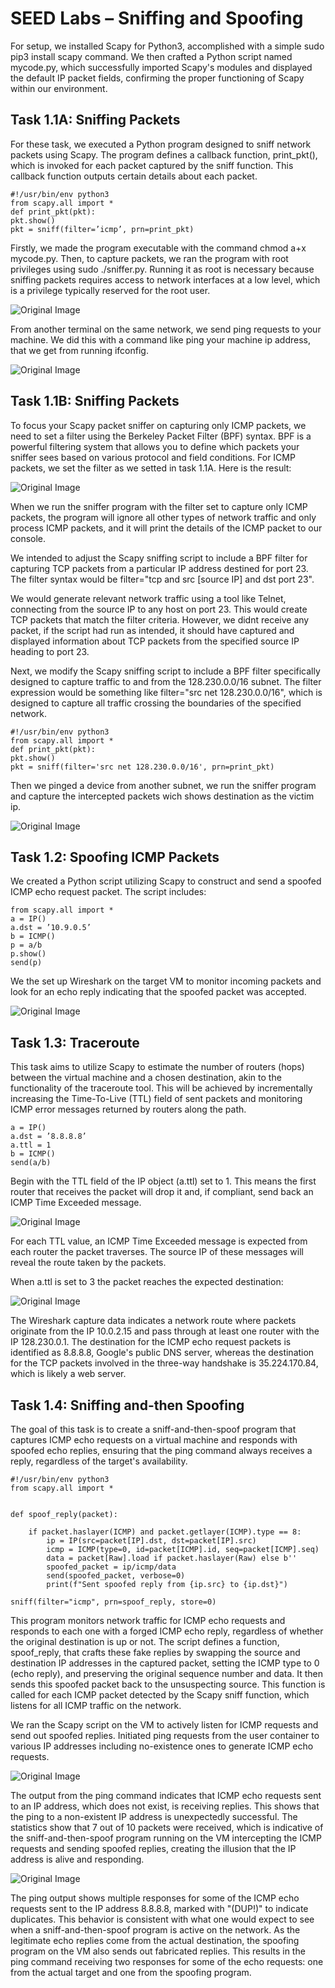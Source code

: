 # SEED Labs – Sniffing and Spoofing

For setup, we installed Scapy for Python3, accomplished with a simple sudo pip3 install scapy command. We then crafted a Python script named mycode.py, which successfully imported Scapy's modules and displayed the default IP packet fields, confirming the proper functioning of Scapy within our environment.

## Task 1.1A: Sniffing Packets

For these task, we executed a Python program designed to sniff network packets using Scapy. The program defines a callback function, print_pkt(), which is invoked for each packet captured by the sniff function. This callback function outputs certain details about each packet.

```
#!/usr/bin/env python3
from scapy.all import *
def print_pkt(pkt):
pkt.show()
pkt = sniff(filter=’icmp’, prn=print_pkt)
```

Firstly, we made the program executable with the command chmod a+x mycode.py. Then, to capture packets, we ran the program with root privileges using sudo ./sniffer.py. Running it as root is necessary because sniffing packets requires access to network interfaces at a low level, which is a privilege typically reserved for the root user.

<img src="/images/image1lab13.png" alt="Original Image">

From another terminal on the same network, we send ping requests to your machine. We did this with a command like ping your machine ip address, that we get from running ifconfig. 

<img src="/images/image2lab13.png" alt="Original Image">

## Task 1.1B: Sniffing Packets


To focus your Scapy packet sniffer on capturing only ICMP packets, we need to set a filter using the Berkeley Packet Filter (BPF) syntax. BPF is a powerful filtering system that allows you to define which packets your sniffer sees based on various protocol and field conditions. For ICMP packets, we set the filter as we setted in task 1.1A. Here is the result:

<img src="/images/image3lab13.png" alt="Original Image">

When we run the sniffer program with the filter set to capture only ICMP packets, the program will ignore all other types of network traffic and only process ICMP packets, and it will print the details of the ICMP packet to our console.

We intended to adjust the Scapy sniffing script to include a BPF filter for capturing TCP packets from a particular IP address destined for port 23. The filter syntax would be filter="tcp and src [source IP] and dst port 23".

We would generate relevant network traffic using a tool like Telnet, connecting from the source IP to any host on port 23. This would create TCP packets that match the filter criteria. However, we didnt receive any packet, if the script had run as intended, it should have captured and displayed information about TCP packets from the specified source IP heading to port 23.

Next, we modify the Scapy sniffing script to include a BPF filter specifically designed to capture traffic to and from the 128.230.0.0/16 subnet. The filter expression would be something like filter="src net 128.230.0.0/16", which is designed to capture all traffic crossing the boundaries of the specified network.

```
#!/usr/bin/env python3
from scapy.all import *
def print_pkt(pkt):
pkt.show()
pkt = sniff(filter='src net 128.230.0.0/16', prn=print_pkt)
```

Then we pinged a device from another subnet, we run the sniffer program and capture the intercepted packets wich shows destination as the victim ip.

<img src="/images/image4lab13.png" alt="Original Image">

## Task 1.2: Spoofing ICMP Packets

We created a Python script utilizing Scapy to construct and send a spoofed ICMP echo request packet. The script includes:

```
from scapy.all import *
a = IP() 
a.dst = ’10.9.0.5’ 
b = ICMP() 
p = a/b
p.show()
send(p) 
```

We the set up Wireshark on the target VM to monitor incoming packets and look for an echo reply indicating that the spoofed packet was accepted.

<img src="/images/image5lab13.png" alt="Original Image">

## Task 1.3: Traceroute

This task aims to utilize Scapy to estimate the number of routers (hops) between the virtual machine and a chosen destination, akin to the functionality of the traceroute tool. This will be achieved by incrementally increasing the Time-To-Live (TTL) field of sent packets and monitoring ICMP error messages returned by routers along the path.

```
a = IP()
a.dst = ’8.8.8.8’
a.ttl = 1
b = ICMP()
send(a/b)
```

Begin with the TTL field of the IP object (a.ttl) set to 1. This means the first router that receives the packet will drop it and, if compliant, send back an ICMP Time Exceeded message.

<img src="/images/image6lab13.png" alt="Original Image">

For each TTL value, an ICMP Time Exceeded message is expected from each router the packet traverses. The source IP of these messages will reveal the route taken by the packets.

When a.ttl is set to 3 the packet reaches the expected destination:

<img src="/images/image7lab13.png" alt="Original Image">

The Wireshark capture data indicates a network route where packets originate from the IP 10.0.2.15 and pass through at least one router with the IP 128.230.0.1. The destination for the ICMP echo request packets is identified as 8.8.8.8, Google's public DNS server, whereas the destination for the TCP packets involved in the three-way handshake is 35.224.170.84, which is likely a web server.

##  Task 1.4: Sniffing and-then Spoofing

The goal of this task is to create a sniff-and-then-spoof program that captures ICMP echo requests on a virtual machine and responds with spoofed echo replies, ensuring that the ping command always receives a reply, regardless of the target's availability.

```
#!/usr/bin/env python3
from scapy.all import *


def spoof_reply(packet):
    
    if packet.haslayer(ICMP) and packet.getlayer(ICMP).type == 8:
        ip = IP(src=packet[IP].dst, dst=packet[IP].src)
        icmp = ICMP(type=0, id=packet[ICMP].id, seq=packet[ICMP].seq)
        data = packet[Raw].load if packet.haslayer(Raw) else b''
        spoofed_packet = ip/icmp/data
        send(spoofed_packet, verbose=0)
        print(f"Sent spoofed reply from {ip.src} to {ip.dst}")

sniff(filter="icmp", prn=spoof_reply, store=0)
```

This program monitors network traffic for ICMP echo requests and responds to each one with a forged ICMP echo reply, regardless of whether the original destination is up or not. The script defines a function, spoof_reply, that crafts these fake replies by swapping the source and destination IP addresses in the captured packet, setting the ICMP type to 0 (echo reply), and preserving the original sequence number and data. It then sends this spoofed packet back to the unsuspecting source. This function is called for each ICMP packet detected by the Scapy sniff function, which listens for all ICMP traffic on the network.

We ran the Scapy script on the VM to actively listen for ICMP requests and send out spoofed replies. Initiated ping requests from the user container to various IP addresses including no-existence ones to generate ICMP echo requests.

<img src="/images/image8lab13.png" alt="Original Image">


The output from the ping command indicates that ICMP echo requests sent to an IP address, which does not exist, is receiving replies. This shows that the ping to a non-existent IP address is unexpectedly successful. The statistics show that 7 out of 10 packets were received, which is indicative of the sniff-and-then-spoof program running on the VM intercepting the ICMP requests and sending spoofed replies, creating the illusion that the IP address is alive and responding.

<img src="/images/image9lab13.png" alt="Original Image">


The ping output shows multiple responses for some of the ICMP echo requests sent to the IP address 8.8.8.8, marked with "(DUP!)" to indicate duplicates. This behavior is consistent with what one would expect to see when a sniff-and-then-spoof program is active on the network. As the legitimate echo replies come from the actual destination, the spoofing program on the VM also sends out fabricated replies. This results in the ping command receiving two responses for some of the echo requests: one from the actual target and one from the spoofing program.
